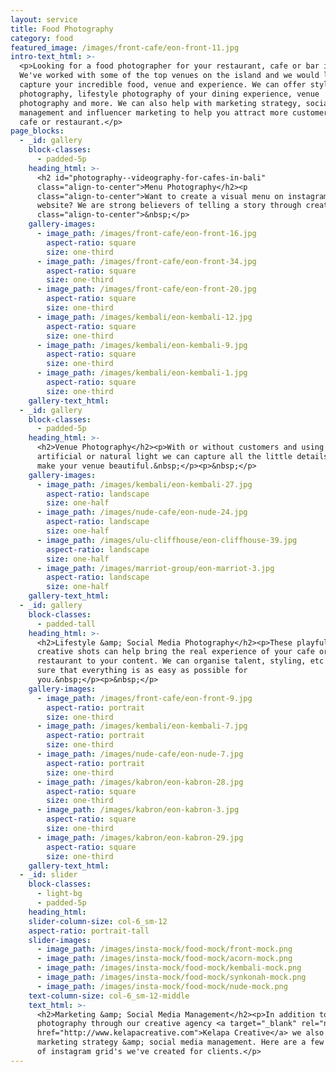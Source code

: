 ```yaml
---
layout: service
title: Food Photography
category: food
featured_image: /images/front-cafe/eon-front-11.jpg
intro-text_html: >-
  <p>Looking for a food photographer for your restaurant, cafe or bar in Bali?
  We've worked with some of the top venues on the island and we would love to
  capture your incredible food, venue and experience. We can offer styled food
  photography, lifestyle photography of your dining experience, venue
  photography and more. We can also help with marketing strategy, social media
  management and influencer marketing to help you attract more customers to your
  cafe or restaurant.</p>
page_blocks:
  - _id: gallery
    block-classes:
      - padded-5p
    heading_html: >-
      <h2 id="photography--videography-for-cafes-in-bali"
      class="align-to-center">Menu Photography</h2><p
      class="align-to-center">Want to create a visual menu on instagram or your
      website? We are strong believers of telling a story through creative imagery, and bringing even the simplest of dishes to life. </p><p
      class="align-to-center">&nbsp;</p>
    gallery-images:
      - image_path: /images/front-cafe/eon-front-16.jpg
        aspect-ratio: square
        size: one-third
      - image_path: /images/front-cafe/eon-front-34.jpg
        aspect-ratio: square
        size: one-third
      - image_path: /images/front-cafe/eon-front-20.jpg
        aspect-ratio: square
        size: one-third
      - image_path: /images/kembali/eon-kembali-12.jpg
        aspect-ratio: square
        size: one-third
      - image_path: /images/kembali/eon-kembali-9.jpg
        aspect-ratio: square
        size: one-third
      - image_path: /images/kembali/eon-kembali-1.jpg
        aspect-ratio: square
        size: one-third
    gallery-text_html:
  - _id: gallery
    block-classes:
      - padded-5p
    heading_html: >-
      <h2>Venue Photography</h2><p>With or without customers and using
      artificial or natural light we can capture all the little details that
      make your venue beautiful.&nbsp;</p><p>&nbsp;</p>
    gallery-images:
      - image_path: /images/kembali/eon-kembali-27.jpg
        aspect-ratio: landscape
        size: one-half
      - image_path: /images/nude-cafe/eon-nude-24.jpg
        aspect-ratio: landscape
        size: one-half
      - image_path: /images/ulu-cliffhouse/eon-cliffhouse-39.jpg
        aspect-ratio: landscape
        size: one-half
      - image_path: /images/marriot-group/eon-marriot-3.jpg
        aspect-ratio: landscape
        size: one-half
    gallery-text_html:
  - _id: gallery
    block-classes:
      - padded-tall
    heading_html: >-
      <h2>Lifestyle &amp; Social Media Photography</h2><p>These playful or
      creative shots can help bring the real experience of your cafe or
      restaurant to your content. We can organise talent, styling, etc to make
      sure that everything is as easy as possible for
      you.&nbsp;</p><p>&nbsp;</p>
    gallery-images:
      - image_path: /images/front-cafe/eon-front-9.jpg
        aspect-ratio: portrait
        size: one-third
      - image_path: /images/kembali/eon-kembali-7.jpg
        aspect-ratio: portrait
        size: one-third
      - image_path: /images/nude-cafe/eon-nude-7.jpg
        aspect-ratio: portrait
        size: one-third
      - image_path: /images/kabron/eon-kabron-28.jpg
        aspect-ratio: square
        size: one-third
      - image_path: /images/kabron/eon-kabron-3.jpg
        aspect-ratio: square
        size: one-third
      - image_path: /images/kabron/eon-kabron-29.jpg
        aspect-ratio: square
        size: one-third
    gallery-text_html:
  - _id: slider
    block-classes:
      - light-bg
      - padded-5p
    heading_html:
    slider-column-size: col-6_sm-12
    aspect-ratio: portrait-tall
    slider-images:
      - image_path: /images/insta-mock/food-mock/front-mock.png
      - image_path: /images/insta-mock/food-mock/acorn-mock.png
      - image_path: /images/insta-mock/food-mock/kembali-mock.png
      - image_path: /images/insta-mock/food-mock/synkonah-mock.png
      - image_path: /images/insta-mock/food-mock/nude-mock.png
    text-column-size: col-6_sm-12-middle
    text_html: >-
      <h2>Marketing &amp; Social Media Management</h2><p>In addition to
      photography through our creative agency <a target="_blank" rel="noopener"
      href="http://www.kelapacreative.com">Kelapa Creative</a> we also offer
      marketing strategy &amp; social media management. Here are a few examples
      of instagram grid's we've created for clients.</p>
---
```

